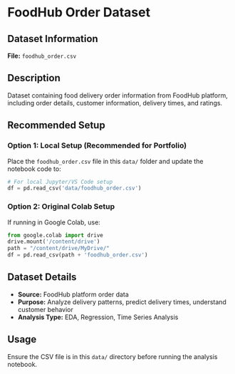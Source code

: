 # FoodHub Order Dataset

## Dataset Information

**File:** `foodhub_order.csv`

## Description
Dataset containing food delivery order information from FoodHub platform, including order details, customer information, delivery times, and ratings.

## Recommended Setup

### Option 1: Local Setup (Recommended for Portfolio)
Place the `foodhub_order.csv` file in this `data/` folder and update the notebook code to:

```python
# For local Jupyter/VS Code setup
df = pd.read_csv('data/foodhub_order.csv')
```

### Option 2: Original Colab Setup
If running in Google Colab, use:

```python
from google.colab import drive
drive.mount('/content/drive')
path = "/content/drive/MyDrive/"
df = pd.read_csv(path + 'foodhub_order.csv')
```

## Dataset Details
- **Source:** FoodHub platform order data
- **Purpose:** Analyze delivery patterns, predict delivery times, understand customer behavior
- **Analysis Type:** EDA, Regression, Time Series Analysis

## Usage
Ensure the CSV file is in this `data/` directory before running the analysis notebook.

